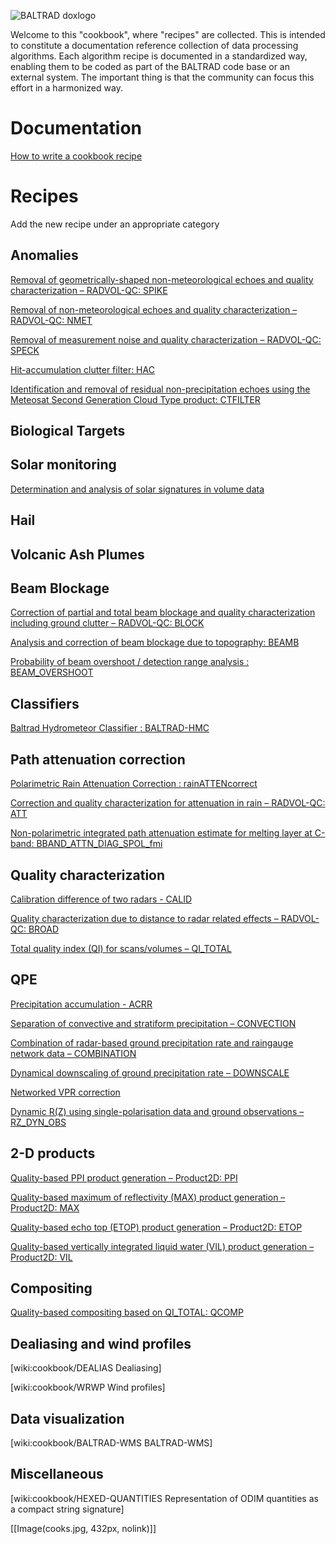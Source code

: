 ![BALTRAD doxlogo](/images/BALTRAD-doxlogo.png)

Welcome to this "cookbook", where "recipes" are collected. This is intended to constitute a documentation reference collection of data processing algorithms. Each algorithm recipe is documented in a standardized way, enabling them to be coded as part of the BALTRAD code base or an external system. The important thing is that the community can focus this effort in a harmonized way.

# Documentation
[How to write a cookbook recipe](cookbook_HOWTO)

<!--
[Cookbook roadmap](http://git.baltrad.eu/trac/wiki/cookbook/roadmap)

[Development and maintenance](http://git.baltrad.eu/trac/wiki/cookbook/dev-maint)

[wiki:cookbook/meetings Meeting minutes]
-->

# Recipes
Add the new recipe under an appropriate category

## Anomalies
[Removal of geometrically-shaped non-meteorological echoes and quality characterization – RADVOL-QC: SPIKE](cookbook_RADVOL_SPIKE)

[Removal of non-meteorological echoes and quality characterization – RADVOL-QC: NMET](cookbook_RADVOL_NMET)

[Removal of measurement noise and quality characterization – RADVOL-QC: SPECK](cookbook_RADVOL_SPECK)

[Hit-accumulation clutter filter: HAC](cookbook_HAC)

[Identification and removal of residual non-precipitation echoes using the Meteosat Second Generation Cloud Type product: CTFILTER](cookbook_CTFILTER)

## Biological Targets
## Solar monitoring
[Determination and analysis of solar signatures in volume data](cookbook_SOLARANALYSIS)

## Hail
## Volcanic Ash Plumes
## Beam Blockage
[Correction of partial and total beam blockage and quality characterization including ground clutter – RADVOL-QC: BLOCK](cookbook_RADVOL_BLOCK)

[Analysis and correction of beam blockage due to topography: BEAMB](cookbook_BEAMB)

[Probability of beam overshoot / detection range analysis : BEAM_OVERSHOOT](cookbook_BEAM_OVERSHOOT)
## Classifiers
[Baltrad Hydrometeor Classifier : BALTRAD-HMC](cookbook_BALTRAD_HMC)

## Path attenuation correction
[Polarimetric Rain Attenuation Correction : rainATTENcorrect](cookbook_POL_RAIN_ATT_CORR)

[Correction and quality characterization for attenuation in rain – RADVOL-QC: ATT](cookbook_RADVOL_ATT)

[Non-polarimetric integrated path attenuation estimate for melting layer at C-band: BBAND_ATTN_DIAG_SPOL_fmi](cookbook_BBAND_PIA_EST_NP)

## Quality characterization
[Calibration difference of two radars - CALID](cookbook_CALID)

[Quality characterization due to distance to radar related effects – RADVOL-QC: BROAD](cookbook_RADVOL_BROAD)

[Total quality index (QI) for scans/volumes – QI_TOTAL](cookbook_QITOTAL)

## QPE
[Precipitation accumulation - ACRR](cookbook_ACRR)

[Separation of convective and stratiform precipitation – CONVECTION](cookbook_CONV)

[Combination of radar-based ground precipitation rate and raingauge network data – COMBINATION](cookbook_ADJUSTMENT)

[Dynamical downscaling of ground precipitation rate – DOWNSCALE](cookbook_DOWNSCALE)

[Networked VPR correction](cookbook_NETWORKED_VPR_CORRECTION)

[Dynamic R(Z) using single-polarisation data and ground observations – RZ_DYN_OBS](cookbook_RZ_DYN_OBS)

## 2-D products
[Quality-based PPI product generation – Product2D: PPI](cookbook_Product2D_PPI)

[Quality-based maximum of reflectivity (MAX) product generation – Product2D: MAX](cookbook_Product2D_MAX)

[Quality-based echo top (ETOP) product generation – Product2D: ETOP](http://git.baltrad.eu/trac/wiki/cookbook/Product2D_ET)

[Quality-based vertically integrated liquid water (VIL) product generation – Product2D: VIL](http://git.baltrad.eu/trac/wiki/cookbook/Product2D_VIL)

## Compositing
[Quality-based compositing based on QI_TOTAL: QCOMP](http://git.baltrad.eu/trac/wiki/cookbook/QCOMP)

## Dealiasing and wind profiles
[wiki:cookbook/DEALIAS Dealiasing]

[wiki:cookbook/WRWP Wind profiles]

## Data visualization
[wiki:cookbook/BALTRAD-WMS BALTRAD-WMS]

## Miscellaneous
[wiki:cookbook/HEXED-QUANTITIES Representation of ODIM quantities as a compact string signature]

[[Image(cooks.jpg, 432px, nolink)]]
